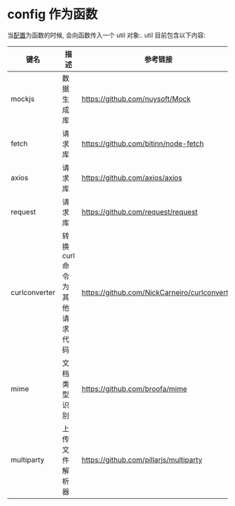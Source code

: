 # config 作为函数
当[配置](#配置)为函数的时候, 会向函数传入一个 util 对象:.
util 目前包含以下内容:

| 键名          | 描述                         | 参考链接                                      |
| ------------- | ---------------------------- | --------------------------------------------- |
| mockjs        | 数据生成库                   | https://github.com/nuysoft/Mock               |
| fetch         | 请求库                       | https://github.com/bitinn/node-fetch          |
| axios         | 请求库                       | https://github.com/axios/axios                |
| request       | 请求库                       | https://github.com/request/request            |
| curlconverter | 转换 curl 命令为其他请求代码 | https://github.com/NickCarneiro/curlconverter |
| mime          | 文档类型识别                 | https://github.com/broofa/mime                |
| multiparty    | 上传文件解析器               | https://github.com/pillarjs/multiparty        |
